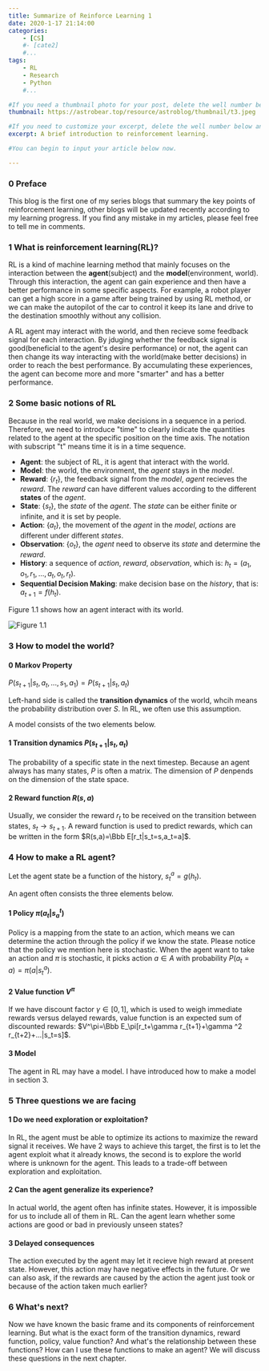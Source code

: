 ```yaml
---
title: Summarize of Reinforce Learning 1
date: 2020-1-17 21:14:00
categories: 
	- [CS]
	#- [cate2]
	#...
tags: 
	- RL
	- Research
	- Python
	#...

#If you need a thumbnail photo for your post, delete the well number below and finish the directory.
thumbnail: https://astrobear.top/resource/astroblog/thumbnail/t3.jpeg

#If you need to customize your excerpt, delete the well number below and input something. You can also input <!-- more --> in your article to divide the excerpt and other contents.
excerpt: A brief introduction to reinforcement learning.

#You can begin to input your article below now.

---
```


### 0 Preface

This blog is the first one of my series blogs that summary the key points of reinforcement learning, other blogs will be updated recently according to my learning progress. If you find any mistake in my articles, please feel free to tell me in comments.

### 1 What is reinforcement learning(RL)?

RL is a kind of machine learning method that mainly focuses on the interaction between the **agent**(subject) and the **model**(environment, world). Through this interaction, the agent can gain experience and then have a better performance in some specific aspects. For example, a robot player can get a high score in a game after being trained by using RL method, or we can make the autopilot of the car to control it keep its lane and drive to the destination smoothly without any collision.

A RL agent may interact with the world, and then recieve some feedback signal for each interaction. By jduging whether the feedback signal is good(beneficial to the agent's desire performance) or not, the agent can then change its way interacting with the world(make better decisions) in order to reach the best performance. By accumulating these experiences, the agent can become more and more "smarter" and has a better performance.

### 2 Some basic notions of RL

Because in the real world, we make decisions in a sequence in a period. Therefore, we need to introduce "time" to clearly indicate the quantities related to the agent at the specific position on the time axis. The notation with subscript "t" means time it is in a time sequence. 

- **Agent**: the subject of RL, it is agent that interact with the world.
- **Model**: the world, the environment, the *agent* stays in the *model*.
- **Reward**: ${\{ r_t \}}$, the feedback signal from the *model*, *agent* recieves the *reward*. The *reward* can have different values according to the different **states** of the *agent*.
- **State**: ${\{s_t\}}$, the *state* of the *agent*. The *state* can be either finite or infinite, and it is set by people.
- **Action**: ${\{a_t\}}$, the movement of the *agent* in the *model*, *actions* are different under different *states*.
- **Observation**: ${\{o_t\}}$, the *agent* need to observe its *state* and determine the *reward*.
- **History**: a sequence of *action*, *reward*, *observation*, which is: $h_t=(a_1,o_1,r_1,...,a_t,o_t,r_t)$.
- **Sequential Decision Making**: make decision base on the *history*, that is: $a_{t+1}=f(h_t)$.

Figure 1.1 shows how an agent interact with its world.

![Figure 1.1](https://astrobear.top/resource/astroblog/content/rl1.1.jpeg)

### 3 How to model the world?

#### 0 Markov Property

$P(s_{t+1}|s_t,a_t,...,s_1,a_1)=P(s_{t+1}|s_t,a_t)$

Left-hand side is called the **transition dynamics** of the world, whcih means the probability distribution over $S$. In RL, we often use this assumption. 

A model consists of the two elements below. 

#### 1 Transition dynamics $P(s_{t+1}|s_t,a_t)$

The probability of a specific state in the next timestep. Because an agent always has many states, $P$ is often a matrix. The dimension of $P$ denpends on the dimension of the state space.

#### 2 Reward function $R(s,a)$

Usually, we consider the reward $r_t$ to be received on the transition between states, $s_t\rightarrow{s_{t+1}}$. A reward function is used to predict rewards, which can be written in the form $R(s,a)=\Bbb E[r_t|s_t=s,a_t=a]$.

### 4 How to make a RL agent?

Let the agent state be a function of the history, $s_t^a=g(h_t)$.

An agent often consists the three elements below.

#### 1 Policy $\pi(a_t|s_a^t)$

Policy is a mapping from the state to an action, which means we can determine the action through the policy if we know the state. Please notice that the policy we mention here is stochastic.  When the agent want to take an action and $\pi$ is stochastic, it picks action $a\in A$ with probability $P(a_t=a)=\pi(a|s_t^a)$.

#### 2 Value function $V^\pi$

If we have discount factor $\gamma\in [0,1]$, which is used to weigh immediate rewards versus delayed rewards, value function is an expected sum of discounted rewards: $V^\pi=\Bbb E_\pi[r_t+\gamma r_{t+1}+\gamma ^2 r_{t+2}+...|s_t=s]$.

#### 3 Model

The agent in RL may have a model. I have introduced how to make a model in section 3.

### 5 Three questions we are facing

#### 1 Do we need exploration or exploitation?

In RL, the agent must be able to optimize its actions to maximize the reward signal it receives. We have 2 ways to achieve this target, the first is to let the agent exploit what it already knows, the second is to explore the world where is unknown for the agent. This leads to a trade-off between exploration and exploitation.

#### 2 Can the agent generalize its experience?

In actual world, the agent often has infinite states. However, it is impossible for us to include all of them in RL. Can the agent learn whether some actions are good or bad in previously unseen states?

#### 3 Delayed consequences

The action executed by the agent may let it recieve high reward at present state. However, this action may have negative effects in the future. Or we can also ask, if the rewards are caused by the action the agent just took or because of the action taken much earlier?

### 6 What's next?

Now we have known the basic frame and its components of reinforcement learning. But what is the exact form of the transition dynamics, reward function, policy, value function? And what's the relationship between these functions? How can I use these functions to make an agent? We will discuss these questions in the next chapter.